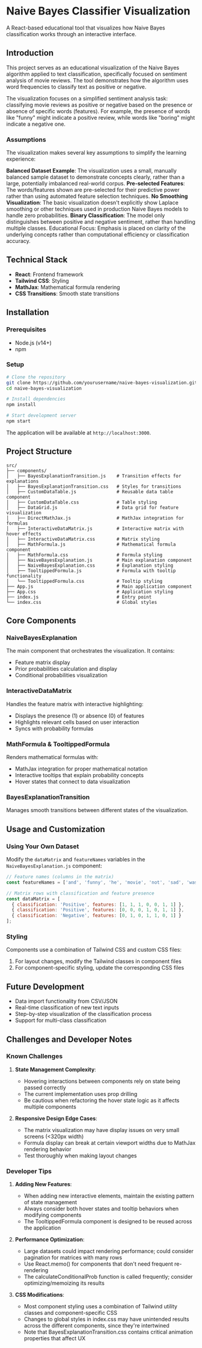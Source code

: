 # Naive Bayes Classifier Visualization

A React-based educational tool that visualizes how Naive Bayes classification works through an interactive interface.

## Introduction

This project serves as an educational visualization of the Naive Bayes algorithm applied to text classification, specifically focused on sentiment analysis of movie reviews. The tool demonstrates how the algorithm uses word frequencies to classify text as positive or negative.

The visualization focuses on a simplified sentiment analysis task: classifying movie reviews as positive or negative based on the presence or absence of specific words (features). For example, the presence of words like "funny" might indicate a positive review, while words like "boring" might indicate a negative one.

### Assumptions
The visualization makes several key assumptions to simplify the learning experience:

**Balanced Dataset Example**: The visualization uses a small, manually balanced sample dataset to demonstrate concepts clearly, rather than a large, potentially imbalanced real-world corpus.
**Pre-selected Features**: The words/features shown are pre-selected for their predictive power rather than using automated feature selection techniques.
**No Smoothing Visualization**: The basic visualization doesn't explicitly show Laplace smoothing or other techniques used in production Naive Bayes models to handle zero probabilities.
**Binary Classification**: The model only distinguishes between positive and negative sentiment, rather than handling multiple classes.
Educational Focus: Emphasis is placed on clarity of the underlying concepts rather than computational efficiency or classification accuracy.

## Technical Stack

- **React**: Frontend framework
- **Tailwind CSS**: Styling
- **MathJax**: Mathematical formula rendering
- **CSS Transitions**: Smooth state transitions

## Installation

### Prerequisites
- Node.js (v14+)
- npm

### Setup
```bash
# Clone the repository
git clone https://github.com/yourusername/naive-bayes-visualization.git
cd naive-bayes-visualization

# Install dependencies
npm install

# Start development server
npm start
```

The application will be available at `http://localhost:3000`.

## Project Structure

```
src/
├── components/
│   ├── BayesExplanationTransition.js    # Transition effects for explanations
│   ├── BayesExplanationTransition.css   # Styles for transitions
│   ├── CustomDataTable.js               # Reusable data table component
│   ├── CustomDataTable.css              # Table styling
│   ├── DataGrid.js                      # Data grid for feature visualization
│   ├── DirectMathJax.js                 # MathJax integration for formulas
│   ├── InteractiveDataMatrix.js         # Interactive matrix with hover effects
│   ├── InteractiveDataMatrix.css        # Matrix styling
│   ├── MathFormula.js                   # Mathematical formula component
│   ├── MathFormula.css                  # Formula styling
│   ├── NaiveBayesExplanation.js         # Main explanation component
│   ├── NaiveBayesExplanation.css        # Explanation styling
│   ├── TooltippedFormula.js             # Formula with tooltip functionality
│   └── TooltippedFormula.css            # Tooltip styling
├── App.js                               # Main application component
├── App.css                              # Application styling
├── index.js                             # Entry point
└── index.css                            # Global styles
```

## Core Components

### NaiveBayesExplanation
The main component that orchestrates the visualization. It contains:
- Feature matrix display
- Prior probabilities calculation and display
- Conditional probabilities visualization

### InteractiveDataMatrix
Handles the feature matrix with interactive highlighting:
- Displays the presence (1) or absence (0) of features
- Highlights relevant cells based on user interaction
- Syncs with probability formulas

### MathFormula & TooltippedFormula
Renders mathematical formulas with:
- MathJax integration for proper mathematical notation
- Interactive tooltips that explain probability concepts
- Hover states that connect to data visualization

### BayesExplanationTransition
Manages smooth transitions between different states of the visualization.

## Usage and Customization

### Using Your Own Dataset
Modify the `dataMatrix` and `featureNames` variables in the `NaiveBayesExplanation.js` component:

```javascript
// Feature names (columns in the matrix)
const featureNames = ['and', 'funny', 'he', 'movie', 'not', 'sad', 'was'];

// Matrix rows with classification and feature presence
const dataMatrix = [
  { classification: 'Positive', features: [1, 1, 1, 0, 0, 1, 1] },
  { classification: 'Positive', features: [0, 0, 0, 1, 0, 1, 1] },
  { classification: 'Negative', features: [0, 1, 0, 1, 1, 0, 1] }
];
```

### Styling
Components use a combination of Tailwind CSS and custom CSS files:
1. For layout changes, modify the Tailwind classes in component files
2. For component-specific styling, update the corresponding CSS files


## Future Development

- Data import functionality from CSV/JSON
- Real-time classification of new text inputs
- Step-by-step visualization of the classification process
- Support for multi-class classification

## Challenges and Developer Notes

### Known Challenges

1. **State Management Complexity**:
   - Hovering interactions between components rely on state being passed correctly
   - The current implementation uses prop drilling
   - Be cautious when refactoring the hover state logic as it affects multiple components

3. **Responsive Design Edge Cases**:
   - The matrix visualization may have display issues on very small screens (<320px width)
   - Formula display can break at certain viewport widths due to MathJax rendering behavior
   - Test thoroughly when making layout changes

### Developer Tips

1. **Adding New Features**:
   - When adding new interactive elements, maintain the existing pattern of state management
   - Always consider both hover states and tooltip behaviors when modifying components
   - The TooltippedFormula component is designed to be reused across the application

2. **Performance Optimization**:
   - Large datasets could impact rendering performance; could consider pagination for matrices with many rows
   - Use React.memo() for components that don't need frequent re-rendering
   - The calculateConditionalProb function is called frequently; consider optimizing/memoizing its results

3. **CSS Modifications**:
   - Most component styling uses a combination of Tailwind utility classes and component-specific CSS
   - Changes to global styles in index.css may have unintended results across the different components, since they're intertwined
   - Note that BayesExplanationTransition.css contains critical animation properties that affect UX

